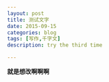 ```yaml
---
layout: post
title: 测试文字
date: 2015-09-15
categories: blog
tags: [写作,千字文]
description: try the third time

---
```


**就是想改啊啊啊**








